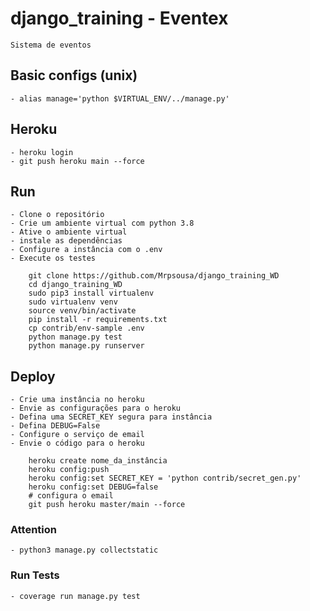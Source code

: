 # django_training - Eventex
    Sistema de eventos

## Basic configs (unix)
    - alias manage='python $VIRTUAL_ENV/../manage.py'

## Heroku
    - heroku login
    - git push heroku main --force

## Run
    - Clone o repositório
    - Crie um ambiente virtual com python 3.8
    - Ative o ambiente virtual
    - instale as dependências
    - Configure a instância com o .env
    - Execute os testes

```console
    git clone https://github.com/Mrpsousa/django_training_WD
    cd django_training_WD
    sudo pip3 install virtualenv 
    sudo virtualenv venv
    source venv/bin/activate
    pip install -r requirements.txt
    cp contrib/env-sample .env
    python manage.py test
    python manage.py runserver
```
## Deploy
    - Crie uma instância no heroku
    - Envie as configurações para o heroku
    - Defina uma SECRET_KEY segura para instância
    - Defina DEBUG=False
    - Configure o serviço de email
    - Envie o código para o heroku

```console
    heroku create nome_da_instância
    heroku config:push
    heroku config:set SECRET_KEY = 'python contrib/secret_gen.py'
    heroku config:set DEBUG=false
    # configura o email
    git push heroku master/main --force
```

### Attention
    - python3 manage.py collectstatic

### Run Tests
    - coverage run manage.py test